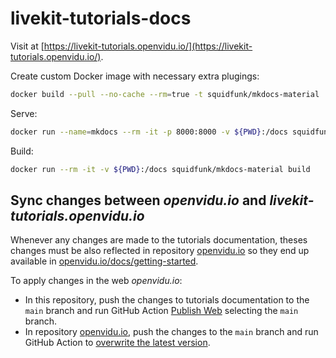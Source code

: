 # livekit-tutorials-docs

Visit at [https://livekit-tutorials.openvidu.io/](https://livekit-tutorials.openvidu.io/).

Create custom Docker image with necessary extra plugings:

```bash
docker build --pull --no-cache --rm=true -t squidfunk/mkdocs-material .
```

Serve:

```bash
docker run --name=mkdocs --rm -it -p 8000:8000 -v ${PWD}:/docs squidfunk/mkdocs-material
```

Build:

```bash
docker run --rm -it -v ${PWD}:/docs squidfunk/mkdocs-material build
```

## Sync changes between _openvidu.io_ and _livekit-tutorials.openvidu.io_

Whenever any changes are made to the tutorials documentation, theses changes must be also reflected in repository [openvidu.io](https://github.com/OpenVidu/openvidu.io) so they end up available in [openvidu.io/docs/getting-started](https://openvidu.io/docs/getting-started/).

To apply changes in the web _openvidu.io_:

- In this repository, push the changes to tutorials documentation to the `main` branch and run GitHub Action [Publish Web](https://github.com/OpenVidu/livekit-tutorials-docs/actions/workflows/publish-web.yaml) selecting the `main` branch.
- In repository [openvidu.io](https://github.com/OpenVidu/openvidu.io), push the changes to the `main` branch and run GitHub Action to [overwrite the latest version](https://github.com/OpenVidu/openvidu.io#overwriting-the-latest-version).
